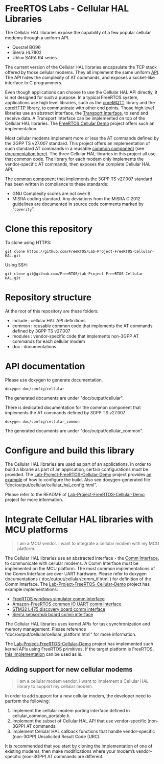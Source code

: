 # FreeRTOS Labs - Cellular HAL Libraries

The Cellular HAL libraries expose the capability of a few popular cellular modems through a uniform API.   

* Quectel BG96
* Sierra HL7802
* Ublox SARA R4 series

The current version of the Cellular HAL libraries encapsulate the TCP stack offered by those cellular modems.  They all implement the same uniform [API](http://ec2-52-36-17-39.us-west-2.compute.amazonaws.com/cellular/index.html).  The API hides the complexity of AT commands, and exposes a socket-like interface to C programmers.  

Even though applications can choose to use the Cellular HAL API directly, it is not designed for such a purpose.  In a typical FreeRTOS system, applications use high level libraries, such as the [coreMQTT](https://github.com/FreeRTOS/coreMQTT) library and the [coreHTTP](https://github.com/FreeRTOS/coreHTTP) library, to communicate with other end points.  Those high level libraries use an abstract interface, the [Transport Interface](https://github.com/FreeRTOS/coreMQTT/blob/main/source/interface/transport_interface.h), to send and receive data.  A Transport Interface can be implemented on top of the Cellular HAL libraries.  The [FreeRTOS Cellular Demo](https://github.com/FreeRTOS/Lab-Project-FreeRTOS-Cellular-Demo) project offers such an implementation.

Most cellular modems implement more or less the AT commands defined by the 3GPP TS v27.007 standard.  This project offers an implementation of such standard AT commands in a reusable [common component](https://github.com/FreeRTOS/Lab-Project-FreeRTOS-Cellular-HAL/tree/master/common) (see [documentation here](http://ec2-52-36-17-39.us-west-2.compute.amazonaws.com/cellular_common/index.html)).  The three Cellular HAL libraries in this project all use that common code.  The library for each modem only implements the vendor-specific AT commands, then exposes the complete Cellular HAL API.

The [common component](https://github.com/FreeRTOS/Lab-Project-FreeRTOS-Cellular-HAL/tree/master/common) that implements the 3GPP TS v27.007 standard has been written in compliance to these standards:

* GNU Complexity scores are not over 8
* MISRA coding standard.  Any deviations from the MISRA C:2012 guidelines are documented in source code comments marked by “`coverity`”.

# Clone this repository

To clone using HTTPS:

```
git clone https://github.com/FreeRTOS/Lab-Project-FreeRTOS-Cellular-HAL.git
```

Using SSH:

```
git clone git@github.com/FreeRTOS/Lab-Project-FreeRTOS-Cellular-HAL.git
```

# Repository structure

At the root of this repository are these folders:

* include : cellular HAL API definitions
* common : reusable common code that implements the AT commands defined by 3GPP TS v27.007
* modules : vendor-specific code that implements non-3GPP AT commands for each cellular modem
* doc : documentations

# API documentation

Please use doxygen to generate documentation.

```
doxygen doc/config/cellular
```

The generated documents are under "doc/output/cellular".

There is dedicated documentation for the common component that implements the AT commands defined by 3GPP TS v27.007.

```
doxygen doc/config/cellular_common
```

The generated documents are under "doc/output/cellular_common".

# Configure and build this library

The Cellular HAL libraries are used as part of an applications.  In order to build a librarie as part of an application, certain configurations must be provided.  The [Lab-Project-FreeRTOS-Cellular-Demo](https://github.com/FreeRTOS/Lab-Project-FreeRTOS-Cellular-Demo) project provides [an example](https://github.com/FreeRTOS/Lab-Project-FreeRTOS-Cellular-Demo/blob/master/source/cellular/cellular_config.h) of how to configure the build.  Also see doxygen-generated file "doc/output/cellular/cellular_hal_config.html". 

Please refer to the README of [Lab-Project-FreeRTOS-Cellular-Demo](https://github.com/FreeRTOS/Lab-Project-FreeRTOS-Cellular-Demo) project for more information.

# Integrate Cellular HAL libraries with MCU platforms

> I am a MCU vendor. I want to integrate a cellular modem with my MCU platform.


The Cellular HAL libraries use an abstracted interface - the [Comm Interface](https://github.com/FreeRTOS/Lab-Project-FreeRTOS-Cellular-HAL/blob/master/include/cellular_comm_interface.h), to communicate with cellular modems.  A Comm Interface must be implemented on the MCU platform.  The most common implementations of the Comm Interface are over UART hardware.  Please refer to doxygen documentations ( doc/output/cellular/comm_if.html ) for definition of the Comm Interface. The [Lab-Project-FreeRTOS-Cellular-Demo](https://github.com/FreeRTOS/Lab-Project-FreeRTOS-Cellular-Demo) project has example implementations:

* [FreeRTOS windows simulator comm interface](https://github.com/FreeRTOS/Lab-Project-FreeRTOS-Cellular-Demo/blob/master/source/cellular/comm_if_windows.c)
* [Amazon-FreeRTOS common IO UART comm interface](https://github.com/aws/amazon-freertos/blob/feature/cellular/vendors/st/boards/stm32l475_discovery/ports/comm_if/comm_if_uart.c)
* [STM32 L475 discovery board comm interface](https://github.com/aws/amazon-freertos/blob/feature/cellular/vendors/st/boards/stm32l475_discovery/ports/comm_if/comm_if_st.c)
* [Sierra sensorhub board comm interface](https://github.com/aws/amazon-freertos/blob/feature/cellular/vendors/sierra/boards/sensorhub/ports/comm_if/comm_if_sierra.c)

The Cellular HAL libraries uses kernel APIs for task synchronization and memory management.  Please reference "doc/output/cellular/cellular_platform.html" for more information.

The [Lab-Project-FreeRTOS-Cellular-Demo](https://github.com/FreeRTOS/Lab-Project-FreeRTOS-Cellular-Demo) project has implemented such kernel APIs using FreeRTOS primitives.  If the target platform is FreeRTOS, [this implementation](https://github.com/FreeRTOS/Lab-Project-FreeRTOS-Cellular-Demo/blob/master/source/cellular/cellular_platform.c) can be used as is. 

## Adding support for new cellular modems

> I am a cellular modem vendor. I want to implement a Cellular HAL library to support my cellular modem.


In order to add support for a new cellular modem, the developer need to perform the following:

1. Implement the cellular modem porting interface defined in cellular_common_portable.h.
2. Implement the subset of Cellular HAL API that use vendor-specific (non-3GPP) AT commands.
3. Implement Cellular HAL callback functions that handle vendor-specific (non-3GPP) Unsolicited Result Code (URC).

It is recommended that you start by cloning the implementation of one of existing modems, then make modifications where your modem’s vendor-specific (non-3GPP) AT commands are different.

